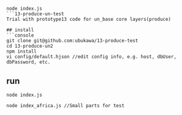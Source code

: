#  

```console
node index.js 
```13-produce-un-test
Trial with prototype13 code for un_base core layers(produce)

## install
```console
git clone git@github.com:ubukawa/13-produce-test
cd 13-produce-un2
npm install
vi config/default.hjson //edit config info, e.g. host, dbUser, dbPassword, etc.
```

## run
```console
node index.js
```  

```console
node index_africa.js //Small parts for test
```
